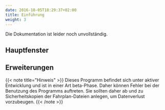 ```yaml
---
date: 2016-10-05T18:29:37+02:00
title: Einführung
weight: 3
---
```


Die Dokumentation ist leider noch unvollständig.

## Hauptfenster

## Erweiterungen

{{< note title="Hinweis" >}}
Dieses Programm befindet sich unter aktiver Entwicklung und ist in einer Art beta-Phase. Daher können Fehler bei der Benutzung des Programms auftreten. Sie sollten daher ab und zu Sicherheitskopien der Fahrplan-Dateien anlegen, um Datenverlust vorzubeugen.
{{< /note >}}